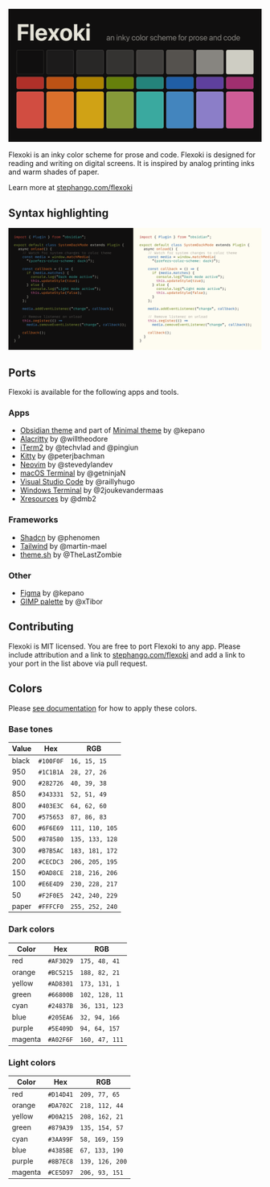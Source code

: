 [![Flexoki](flexoki-dark.png)](https://stephango.com/flexoki)

Flexoki is an inky color scheme for prose and code. Flexoki is designed for reading and writing on digital screens. It is inspired by analog printing inks and warm shades of paper.

Learn more at [stephango.com/flexoki](https://stephango.com/flexoki)

## Syntax highlighting

![Flexoki](flexoki-code.png)

## Ports

Flexoki is available for the following apps and tools.

### Apps

- [Obsidian theme](https://github.com/kepano/flexoki-obsidian) and part of [Minimal theme](https://github.com/kepano/obsidian-minimal) by @kepano
- [Alacritty](https://github.com/kepano/flexoki/tree/main/alacritty) by @willtheodore
- [iTerm2](https://github.com/kepano/flexoki/tree/main/iterm2) by @techvlad and @pingiun
- [Kitty](https://github.com/kepano/flexoki/tree/main/kitty) by @peterjbachman
- [Neovim](https://github.com/kepano/flexoki/tree/main/neovim) by @stevedylandev
- [macOS Terminal](https://github.com/kepano/flexoki/tree/main/terminal) by @getninjaN
- [Visual Studio Code](https://github.com/kepano/flexoki/tree/main/vscode) by @raillyhugo
- [Windows Terminal](https://github.com/kepano/flexoki/tree/main/windows-terminal) by @2joukevandermaas
- [Xresources](https://github.com/kepano/flexoki/tree/main/xresources) by @dmb2

### Frameworks

- [Shadcn](https://gist.github.com/phenomen/affd8c346538378548febd20dccdbfcc) by @phenomen
- [Tailwind](https://gist.github.com/martin-mael/4b50fa8e55da846f3f73399d84fa1848) by @martin-mael
- [theme.sh](https://github.com/kepano/flexoki/tree/main/theme.sh) by @TheLastZombie

### Other

- [Figma](https://www.figma.com/community/file/1293274371462921490/flexoki) by @kepano
- [GIMP palette](https://github.com/kepano/flexoki/tree/main/gimp) by @xTibor

## Contributing

Flexoki is MIT licensed. You are free to port Flexoki to any app. Please include attribution and a link to [stephango.com/flexoki](https://stephango.com/flexoki) and add a link to your port in the list above via pull request.

## Colors

Please [see documentation](https://stephango.com/flexoki) for how to apply these colors.

### Base tones

| Value | Hex       | RGB             |
| ----- | --------- | --------------- |
| black | `#100F0F` | `16, 15, 15`    |
| 950   | `#1C1B1A` | `28, 27, 26`    |
| 900   | `#282726` | `40, 39, 38`    |
| 850   | `#343331` | `52, 51, 49`    |
| 800   | `#403E3C` | `64, 62, 60`    |
| 700   | `#575653` | `87, 86, 83`    |
| 600   | `#6F6E69` | `111, 110, 105` |
| 500   | `#878580` | `135, 133, 128` |
| 300   | `#B7B5AC` | `183, 181, 172` |
| 200   | `#CECDC3` | `206, 205, 195` |
| 150   | `#DAD8CE` | `218, 216, 206` |
| 100   | `#E6E4D9` | `230, 228, 217` |
| 50    | `#F2F0E5` | `242, 240, 229` |
| paper | `#FFFCF0` | `255, 252, 240` |

### Dark colors

| Color   | Hex       | RGB            |
| ------- | --------- | -------------- |
| red     | `#AF3029` | `175, 48, 41`  |
| orange  | `#BC5215` | `188, 82, 21`  |
| yellow  | `#AD8301` | `173, 131, 1`  |
| green   | `#66800B` | `102, 128, 11` |
| cyan    | `#24837B` | `36, 131, 123` |
| blue    | `#205EA6` | `32, 94, 166`  |
| purple  | `#5E409D` | `94, 64, 157`  |
| magenta | `#A02F6F` | `160, 47, 111` |

### Light colors

| Color   | Hex       | RGB             |
| ------- | --------- | --------------- |
| red     | `#D14D41` | `209, 77, 65`   |
| orange  | `#DA702C` | `218, 112, 44`  |
| yellow  | `#D0A215` | `208, 162, 21`  |
| green   | `#879A39` | `135, 154, 57`  |
| cyan    | `#3AA99F` | `58, 169, 159`  |
| blue    | `#4385BE` | `67, 133, 190`  |
| purple  | `#8B7EC8` | `139, 126, 200` |
| magenta | `#CE5D97` | `206, 93, 151`  |
